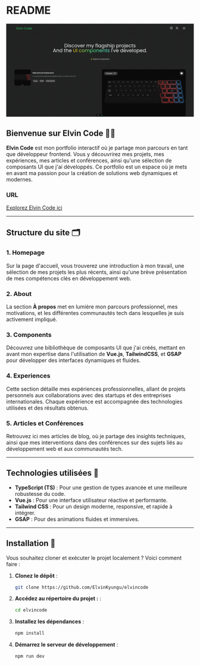 # README

![Elvin Code Preview](src/assets/preview.png)

## Bienvenue sur **Elvin Code** 👨‍💻

**Elvin Code** est mon portfolio interactif où je partage mon parcours en tant que développeur frontend. Vous y découvrirez mes projets, mes expériences, mes articles et conférences, ainsi qu'une sélection de composants UI que j'ai développés. Ce portfolio est un espace où je mets en avant ma passion pour la création de solutions web dynamiques et modernes.

### URL
[Explorez Elvin Code ici](https://elvincode.com/)

---

## Structure du site 🗂

### 1. **Homepage**
Sur la page d'accueil, vous trouverez une introduction à mon travail, une sélection de mes projets les plus récents, ainsi qu'une brève présentation de mes compétences clés en développement web.

### 2. **About**
La section **À propos** met en lumière mon parcours professionnel, mes motivations, et les différentes communautés tech dans lesquelles je suis activement impliqué.

### 3. **Components**
Découvrez une bibliothèque de composants UI que j'ai créés, mettant en avant mon expertise dans l'utilisation de **Vue.js**, **TailwindCSS**, et **GSAP** pour développer des interfaces dynamiques et fluides.

### 4. **Experiences**
Cette section détaille mes expériences professionnelles, allant de projets personnels aux collaborations avec des startups et des entreprises internationales. Chaque expérience est accompagnée des technologies utilisées et des résultats obtenus.

### 5. **Articles et Conférences**
Retrouvez ici mes articles de blog, où je partage des insights techniques, ainsi que mes interventions dans des conférences sur des sujets liés au développement web et aux communautés tech.

---

## Technologies utilisées 🚀

- **TypeScript (TS)** : Pour une gestion de types avancée et une meilleure robustesse du code.
- **Vue.js** : Pour une interface utilisateur réactive et performante.
- **Tailwind CSS** : Pour un design moderne, responsive, et rapide à intégrer.
- **GSAP** : Pour des animations fluides et immersives.

---

## Installation 🔧

Vous souhaitez cloner et exécuter le projet localement ? Voici comment faire :

1. **Clonez le dépôt** :
   ```bash
   git clone https://github.com/ElvinKyungu/elvincode

2. **Accédez au répertoire du projet :** :
   ```bash
   cd elvincode

3. **Installez les dépendances** :
   ```bash
   npm install

3. **Démarrez le serveur de développement** :
   ```bash
   npm run dev